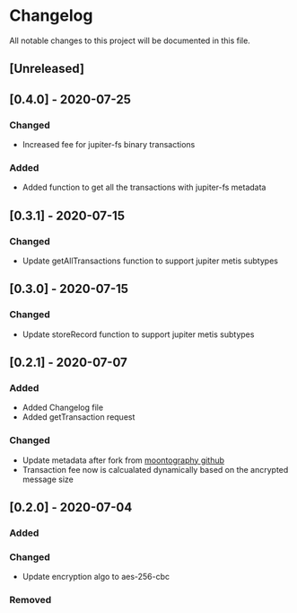 # Changelog
All notable changes to this project will be documented in this file.

## [Unreleased]

## [0.4.0] - 2020-07-25
### Changed
- Increased fee for jupiter-fs binary transactions

### Added
- Added function to get all the transactions with jupiter-fs metadata

## [0.3.1] - 2020-07-15
### Changed
- Update getAllTransactions function to support jupiter metis subtypes

## [0.3.0] - 2020-07-15
### Changed
- Update storeRecord function to support jupiter metis subtypes

## [0.2.1] - 2020-07-07
### Added
- Added Changelog file
- Added getTransaction request

### Changed
- Update metadata after fork from [moontography github](https://github.com/moontography/jupiter-node-sdk)
- Transaction fee now is calcualated dynamically based on the ancrypted message size

## [0.2.0] - 2020-07-04
### Added

### Changed
- Update encryption algo to aes-256-cbc

### Removed
